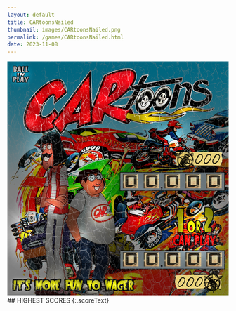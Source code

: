 ```yaml
---
layout: default
title: CARtoonsNailed
thumbnail: images/CARtoonsNailed.png
permalink: /games/CARtoonsNailed.html
date: 2023-11-08
---
```


<img src="../images/CARtoonsNailed.png" class="gameThumbnail img-fluid mx-auto align-middle">
## HIGHEST SCORES
{:.scoreText}

